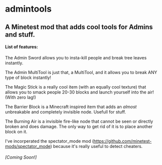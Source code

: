 # admintools
## A Minetest mod that adds cool tools for Admins and stuff.

#### **List of features:**
The Admin Sword allows you to insta-kill people and break tree leaves instantly.

The Admin MultiTool is just that, a MultiTool, and it allows you to break ANY type of block instantly!

The Magic Stick is a really cool item (with an equally cool texture) that allows you to smack people 20-30 blocks and launch yourself into the air! (With zero lag!)

The Barrier Block is a Minecraft inspired item that adds an *almost* unbreakable and completely invisible node. Usefull for stuff.

The Burning Air is a invisible fire-like node that cannot be seen or directly broken and does damage. The only way to get rid of it is to place another block on it.

I've incorperated the spectator_mode mod (https://github.com/minetest-mods/spectator_mode) because it's really useful to detect cheaters.

###### *[Coming Soon!]*

